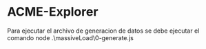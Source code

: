 # ACME-Explorer

Para ejecutar el archivo de generacion de datos se debe ejecutar el comando  node .\massiveLoad\0-generate.js